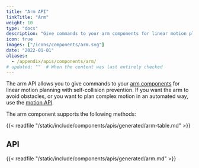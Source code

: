 ```yaml
---
title: "Arm API"
linkTitle: "Arm"
weight: 10
type: "docs"
description: "Give commands to your arm components for linear motion planning."
icon: true
images: ["/icons/components/arm.svg"]
date: "2022-01-01"
aliases:
  - /appendix/apis/components/arm/
# updated: ""  # When the content was last entirely checked
---
```


The arm API allows you to give commands to your [arm components](/operate/reference/components/arm/) for linear motion planning with self-collision prevention.
If you want the arm to avoid obstacles, or you want to plan complex motion in an automated way, use the [motion API](/dev/reference/apis/services/motion/).

The arm component supports the following methods:

{{< readfile "/static/include/components/apis/generated/arm-table.md" >}}

## API

{{< readfile "/static/include/components/apis/generated/arm.md" >}}
